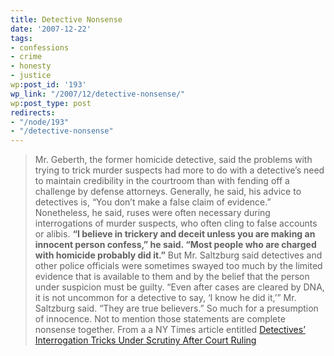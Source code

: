 ```yaml
---
title: Detective Nonsense
date: '2007-12-22'
tags:
- confessions
- crime
- honesty
- justice
wp:post_id: '193'
wp_link: "/2007/12/detective-nonsense/"
wp:post_type: post
redirects:
- "/node/193"
- "/detective-nonsense"
---
```


> Mr. Geberth, the former homicide detective, said the problems with trying to trick murder suspects had more to do with a detective’s need to maintain credibility in the courtroom than with fending off a challenge by defense attorneys. Generally, he said, his advice to detectives is, “You don’t make a false claim of evidence.” Nonetheless, he said, ruses were often necessary during interrogations of murder suspects, who often cling to false accounts or alibis. **“I believe in trickery and deceit unless you are making an innocent person confess,” he said. “Most people who are charged with homicide probably did it.”** But Mr. Saltzburg said detectives and other police officials were sometimes swayed too much by the limited evidence that is available to them and by the belief that the person under suspicion must be guilty. “Even after cases are cleared by DNA, it is not uncommon for a detective to say, ‘I know he did it,’” Mr. Saltzburg said. “They are true believers.”
So much for a presumption of innocence. Not to mention those statements are complete nonsense together. From a a NY Times article entitled [Detectives’ Interrogation Tricks Under Scrutiny After Court Ruling](http://www.nytimes.com/2007/12/23/nyregion/23tankleff.html?_r=1&ref=nyregion&oref=slogin)
